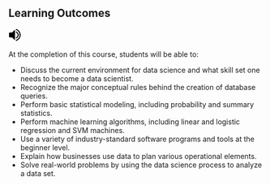 ## Learning Outcomes

<a href="https://drgjguerrero.github.io/ds210-syllabus/#/audio3.html"> 
      <img alt="Sound" src="./Web/sound.svg" height="25">
  </a>

  
At the completion of this course, students will be able to:
<ul>
<li>Discuss the current environment for data science and what skill set one needs to become a data scientist.</li>
<li>Recognize the major conceptual rules behind the creation of database queries.</li>
<li>Perform basic statistical modeling, including probability and summary statistics.</li>
<li>Perform machine learning algorithms, including linear and logistic regression and SVM machines.</li>
<li>Use a variety of industry-standard software programs and tools at the beginner level.</li>
<li>Explain how businesses use data to plan various operational elements.</li>
<li>Solve real-world problems by using the data science process to analyze a data set.</li>
</ul>


